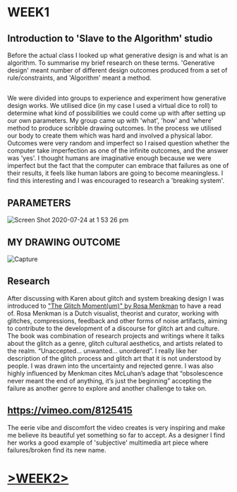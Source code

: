 # WEEK1

## Introduction to 'Slave to the Algorithm' studio

Before the actual class I looked up what generative design is and what is an algorithm. To summarise my brief research on these terms. 'Generative design' meant number of different design outcomes produced from a set of rule/constraints, and 'Algorithm' meant a method.
##
We were divided into groups to experience and experiment how generative design works. We utilised dice (in my case I used a virtual dice to roll) to determine what kind of possibilities we could come up with after setting up our own parameters. My group came up with 'what', 'how' and 'where' method to produce scribble drawing outcomes. In the process we utilised our body to create them which was hard and involved a physical labor. Outcomes were very random and imperfect so I raised question whether the computer take imperfection as one of the infinite outcomes, and the answer was 'yes'. I thought humans are imaginative enough because we were imperfect but the fact that the computer can embrace that failures as one of their results, it feels like human labors are going to become meaningless. I find this interesting and I was encouraged to research a 'breaking system'.
##
## PARAMETERS
![Screen Shot 2020-07-24 at 1 53 26 pm](https://user-images.githubusercontent.com/68723268/96386273-4fdd0580-11e5-11eb-9b62-f6a752f6b637.jpg)
##
## MY DRAWING OUTCOME
![Capture](https://user-images.githubusercontent.com/68723268/96386386-5455ee00-11e6-11eb-90b1-39dc6b4abbe8.jpeg)
## Research
After discussing with Karen about glitch and system breaking design I was introduced to ["The Glitch Moment(um)" by Rosa Menkman](http://digbeyond.com/readme/view.php?id=104&course=Generative%20Design) to have a read of. Rosa Menkman is a Dutch visualist, theorist and curator, working with glitches, compressions, feedback and other forms of noise artifacts, aiming to contribute to the development of a discourse for glitch art and culture. The book was combination of research projects and writings where it talks about the glitch as a genre, glitch cultural aesthetics, and artists related to the realm. “Unaccepted… unwanted… unordered”. I really like her description of the glitch process and glitch art that it is not understood by people. I was drawn into the uncertainty and rejected genre. I was also highly influenced by Menkman cites McLuhan’s adage that “obsolescence never meant the end of anything, it’s just the beginning” accepting the failure as another genre to explore and another challenge to take on.

## https://vimeo.com/8125415
The eerie vibe and discomfort the video creates is very inspiring and make me believe its beautiful yet something so far to accept. As a designer I find her works a good example of 'subjective' multimedia art piece where failures/broken find its new name.

# [>WEEK2>](https://github.com/yerim-kim/slave2algorithm/tree/master/week2)
